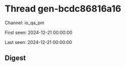 # Thread gen-bcdc86816a16
Channel: io_qa_pm

First seen: 2024-12-21 00:00:00

Last seen: 2024-12-21 00:00:00

## Digest


